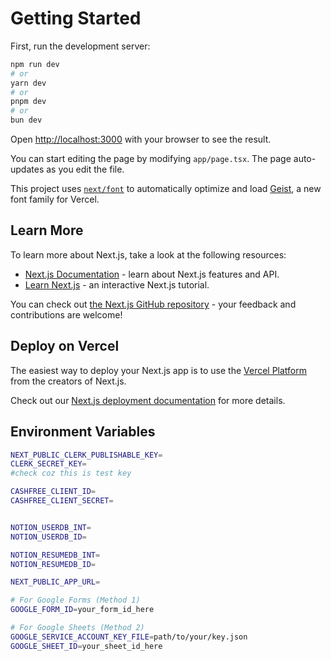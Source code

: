 # Getting Started

First, run the development server:

```bash
npm run dev
# or
yarn dev
# or
pnpm dev
# or
bun dev
```

Open [http://localhost:3000](http://localhost:3000) with your browser to see the result.

You can start editing the page by modifying `app/page.tsx`. The page auto-updates as you edit the file.

This project uses [`next/font`](https://nextjs.org/docs/app/building-your-application/optimizing/fonts) to automatically optimize and load [Geist](https://vercel.com/font), a new font family for Vercel.

## Learn More

To learn more about Next.js, take a look at the following resources:

- [Next.js Documentation](https://nextjs.org/docs) - learn about Next.js features and API.
- [Learn Next.js](https://nextjs.org/learn) - an interactive Next.js tutorial.

You can check out [the Next.js GitHub repository](https://github.com/vercel/next.js) - your feedback and contributions are welcome!

## Deploy on Vercel

The easiest way to deploy your Next.js app is to use the [Vercel Platform](https://vercel.com/new?utm_medium=default-template&filter=next.js&utm_source=create-next-app&utm_campaign=create-next-app-readme) from the creators of Next.js.

Check out our [Next.js deployment documentation](https://nextjs.org/docs/app/building-your-application/deploying) for more details.


## Environment Variables

```bash
NEXT_PUBLIC_CLERK_PUBLISHABLE_KEY=
CLERK_SECRET_KEY=
#check coz this is test key

CASHFREE_CLIENT_ID=
CASHFREE_CLIENT_SECRET=


NOTION_USERDB_INT=
NOTION_USERDB_ID=

NOTION_RESUMEDB_INT=
NOTION_RESUMEDB_ID=

NEXT_PUBLIC_APP_URL=

# For Google Forms (Method 1)
GOOGLE_FORM_ID=your_form_id_here

# For Google Sheets (Method 2)
GOOGLE_SERVICE_ACCOUNT_KEY_FILE=path/to/your/key.json
GOOGLE_SHEET_ID=your_sheet_id_here
```
